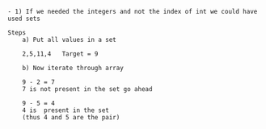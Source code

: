     - 1) If we needed the integers and not the index of int we could have used sets
    
    Steps 
        a) Put all values in a set

        2,5,11,4   Target = 9

        b) Now iterate through array 

        9 - 2 = 7
        7 is not present in the set go ahead

        9 - 5 = 4
        4 is  present in the set
        (thus 4 and 5 are the pair)